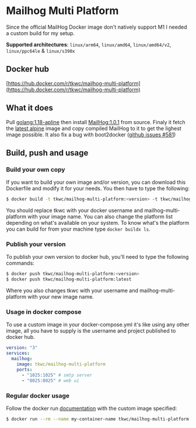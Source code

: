 # Mailhog Multi Platform 

Since the official MailHog Docker image don't natively support M1 I needed a custom build for my setup. 

**Supported architectures**: `linux/arm64`, `linux/amd64`, `linux/amd64/v2`, `linux/ppc64le` & `linux/s390x`

## Docker hub
[https://hub.docker.com/r/tkwc/mailhog-multi-platform](https://hub.docker.com/r/tkwc/mailhog-multi-platform)

## What it does
Pull [golang:1.18-apline](https://hub.docker.com/layers/library/golang/1.18-alpine/images/sha256-ab5685692564e027aa84e2980855775b2e48f8fc82c1590c0e1e8cbc2e716542?context=explore) then install [MailHog:1.0.1](https://github.com/mailhog/MailHog/releases/tag/v1.0.1) from source. Finaly it fetch the [latest alpine](https://hub.docker.com/layers/library/alpine/latest/images/sha256-b6ca290b6b4cdcca5b3db3ffa338ee0285c11744b4a6abaa9627746ee3291d8d?context=explore) image and copy compiled MailHog to it to get the lighest image possible. It also fix a bug with boot2docker ([github issues #581](https://github.com/boot2docker/boot2docker/issues/581))

## Build, push and usage
### Build your own copy
If you want to build your own image and/or version, you can download this Dockerfile and modify it for your needs. You then have to type the following: 

```bash
$ docker build -t tkwc/mailhog-multi-platform:<version> -t tkwc/mailhog-multi-platform:latest --platform linux/arm64,linux/amd64,linux/amd64/v2,linux/ppc64le,linux/s390x  .
```

You should replace tkwc with your docker username and mailhog-multi-platform with your image name. You can also change the platform list depending on what's available on your system. To know what's the platform you can build for from your machine type `docker buildx ls`. 

### Publish your version
To publish your own version to docker hub, you'll need to type the following commands:

```bash
$ docker push tkwc/mailhog-multi-platform:<version>
$ docker push tkwc/mailhog-multi-platform:latest
```

Where you also changes tkwc with your username and mailhog-multi-platform with your new image name.

### Usage in docker compose

To use a custom image in your docker-compose.yml it's like using any other image, all you have to supply is the username and project published to docker hub. 

```yaml
version: "3"
services:
  mailhog:
    image: tkwc/mailhog-multi-platform
    ports:
      - "1025:1025" # smtp server
      - "8025:8025" # web ui
```

### Regular docker usage
Follow the docker run [documentation](https://docs.docker.com/engine/reference/commandline/run/) with the custom image specified:

```bash
$ docker run --rm --name my-container-name tkwc/mailhog-multi-platform
```

